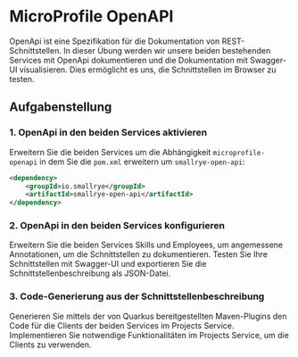 # MicroProfile OpenAPI

OpenApi ist eine Spezifikation für die Dokumentation von REST-Schnittstellen.
In dieser Übung werden wir unsere beiden bestehenden Services mit OpenApi dokumentieren und die Dokumentation mit 
Swagger-UI visualisieren. Dies ermöglicht es uns, die Schnittstellen im Browser zu testen.

## Aufgabenstellung

### 1. OpenApi in den beiden Services aktivieren

Erweitern Sie die beiden Services um die Abhängigkeit `microprofile-openapi` in dem Sie die `pom.xml` erweitern um 
`smallrye-open-api`:

```xml
<dependency>
    <groupId>io.smallrye</groupId>
    <artifactId>smallrye-open-api</artifactId>
</dependency>
```

### 2. OpenApi in den beiden Services konfigurieren

Erweitern Sie die beiden Services Skills und Employees, um angemessene Annotationen, um die Schnittstellen zu dokumentieren.
Testen Sie Ihre Schnittstellen mit Swagger-UI und exportieren Sie die Schnittstellenbeschreibung als JSON-Datei.

### 3. Code-Generierung aus der Schnittstellenbeschreibung

Generieren Sie mittels der von Quarkus bereitgestellten Maven-Plugins den Code für die Clients der beiden Services im 
Projects Service.
Implementieren Sie notwendige Funktionalitäten im Projects Service, um die Clients zu verwenden.

